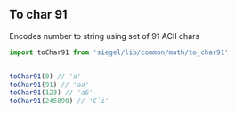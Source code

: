 ## To char 91

Encodes number to string using set of 91 ACII chars


```ts
import toChar91 from 'siegel/lib/common/math/to_char91'


toChar91(0) // 'a'
toChar91(91) // 'aa'
toChar91(123) // 'aG'
toChar91(245890) // 'C`i'
```